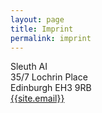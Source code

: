 ```yaml
---
layout: page
title: Imprint
permalink: imprint
---
```


<div id="main" class="inner text-center">
<p>
Sleuth AI <br/>
35/7 Lochrin Place <br/>
Edinburgh EH3 9RB <br/>
<a href="mailto:{{site.email}}">{{site.email}}</a>
</p>
</div>